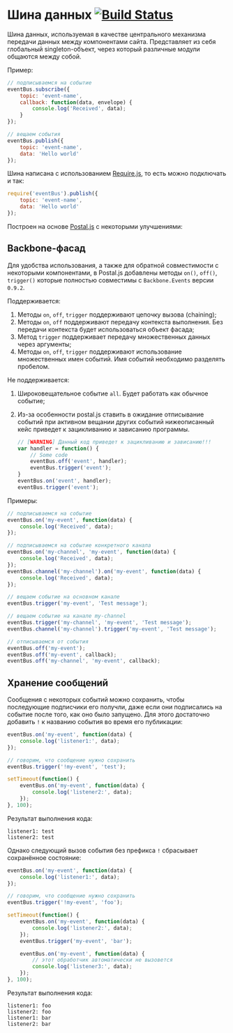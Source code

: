 # Шина данных [![Build Status](https://travis-ci.org/InnovaCo/event-bus.svg?branch=master)](https://travis-ci.org/InnovaCo/event-bus)

Шина данных, используемая в качестве центрального механизма передачи данных между компонентами сайта. Представляет из себя глобальный singleton-объект, через который различные модули общаются между собой. 

Пример:

```js
// подписываемся на событие
eventBus.subscribe({
    topic: 'event-name',
    callback: function(data, envelope) {
        console.log('Received', data);
    }
});

// вещаем события
eventBus.publish({
    topic: 'event-name',
    data: 'Hello world'
});
```

Шина написана с использованием [Require.js](http://requirejs.org), то есть можно подключать и так:

```js
require('eventBus').publish({
    topic: 'event-name',
    data: 'Hello world'
});
```

Построен на основе [Postal.js](https://github.com/postaljs/postal.js) с некоторыми улучшениями:

## Backbone-фасад

Для удобства использования, а также для обратной совместимости с некоторыми компонентами, в Postal.js добавлены методы `on()`, `off()`, `trigger()` которые полностью совместимы с `Backbone.Events` версии `0.9.2`.

Поддерживается:

1. Методы `on`, `off`, `trigger` поддерживают цепочку вызова (chaining);
1. Методы `on`, `off` поддерживают передачу контекста выполнения. Без передачи контекста будет использоваться объект фасада;
1. Метод `trigger` поддерживает передачу множественных данных через аргументы;
1. Методы `on`, `off`, `trigger` поддерживают использование множественных имен событий. Имя событий необходимо разделять пробелом.

Не поддерживается:

1. Широковещательное событие `all`. Будет работать как обычное событие;
1. Из-за особенности postal.js ставить в ожидание отписывание событий при активном вещании других событий нижеописанный кейс приведет к зацикливанию и зависанию программы.

    ```js
    // [WARNING] Данный код приведет к зацикливанию и зависанию!!!
    var handler = function() {
    	// Some code 
    	eventBus.off('event', handler);
    	eventBus.trigger('event');
    }
    eventBus.on('event', handler);
    eventBus.trigger('event');
    ```

Примеры:


```js
// подписываемся на событие
eventBus.on('my-event', function(data) {
    console.log('Received', data);
});

// подписываемся на событие конкретного канала
eventBus.on('my-channel', 'my-event', function(data) {
    console.log('Received', data);
});
eventBus.channel('my-channel').on('my-event', function(data) {
    console.log('Received', data);
});

// вещаем событие на основном канале
eventBus.trigger('my-event', 'Test message');

// вещаем событие на канале my-channel
eventBus.trigger('my-channel', 'my-event', 'Test message');
eventBus.channel('my-channel').trigger('my-event', 'Test message');

// отписываемся от события
eventBus.off('my-event');
eventBus.off('my-event', callback);
eventBus.off('my-channel', 'my-event', callback);
```

## Хранение сообщений

Сообщения с некоторых событий можно сохранить, чтобы последующие подписчики его получли, даже если они подписались на событие после того, как оно было запущено. Для этого достаточно добавить `!` к названию события во время его публикации:

```js
eventBus.on('my-event', function(data) {
    console.log('listener1:', data);
});

// говорим, что сообщение нужно сохранить
eventBus.trigger('!my-event', 'test');

setTimeout(function() {
    eventBus.on('my-event', function(data) {
        console.log('listener2:', data);
    });
}, 100);
```

Результат выполнения кода:

```
listener1: test
listener2: test
```

Однако следующий вызов события без префикса `!` сбрасывает сохранённое состояние:

```js
eventBus.on('my-event', function(data) {
    console.log('listener1:', data);
});

// говорим, что сообщение нужно сохранить
eventBus.trigger('!my-event', 'foo');

setTimeout(function() {
    eventBus.on('my-event', function(data) {
        console.log('listener2:', data);
    });
    eventBus.trigger('my-event', 'bar');

    eventBus.on('my-event', function(data) {
        // этот обработчик автоматически не вызовется
        console.log('listener3:', data);
    });
}, 100);
```

Результат выполнения кода:

```
listener1: foo
listener2: foo
listener1: bar
listener2: bar
```